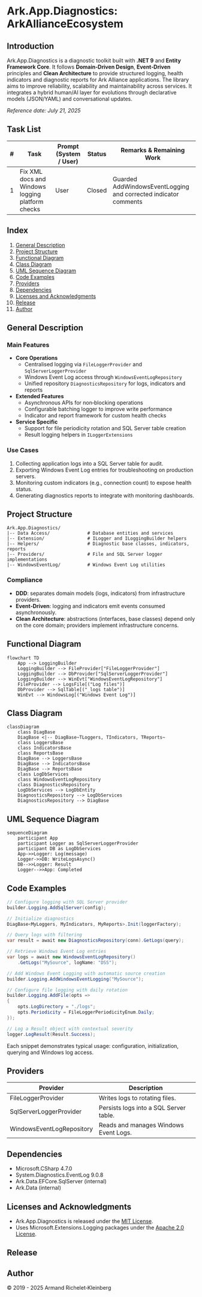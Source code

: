# Ark.App.Diagnostics: ArkAllianceEcosystem

## Introduction
Ark.App.Diagnostics is a diagnostic toolkit built with **.NET&nbsp;9** and **Entity Framework Core**. It follows **Domain‑Driven Design**, **Event‑Driven** principles and **Clean Architecture** to provide structured logging, health indicators and diagnostic reports for Ark Alliance applications. The library aims to improve reliability, scalability and maintainability across services. It integrates a hybrid human/AI layer for evolutions through declarative models (JSON/YAML) and conversational updates.

*Reference date: July&nbsp;21,&nbsp;2025*

## Task List
| # | Task | Prompt (System / User) | Status | Remarks & Remaining Work |
|---|------|-----------------------|--------|-------------------------|
|1|Fix XML docs and Windows logging platform checks|User|Closed|Guarded AddWindowsEventLogging and corrected indicator comments|

## Index
1. [General Description](#general-description)
2. [Project Structure](#project-structure)
3. [Functional Diagram](#functional-diagram)
4. [Class Diagram](#class-diagram)
5. [UML Sequence Diagram](#uml-sequence-diagram)
6. [Code Examples](#code-examples)
7. [Providers](#providers)
8. [Dependencies](#dependencies)
9. [Licenses and Acknowledgments](#licenses-and-acknowledgments)
10. [Release](#release)
11. [Author](#author)

## General Description
### Main Features
- **Core Operations**
  - Centralised logging via `FileLoggerProvider` and `SqlServerLoggerProvider`
  - Windows Event Log access through `WindowsEventLogRepository`
  - Unified repository `DiagnosticsRepository` for logs, indicators and reports
- **Extended Features**
  - Asynchronous APIs for non‑blocking operations
  - Configurable batching logger to improve write performance
  - Indicator and report framework for custom health checks
- **Service Specific**
  - Support for file periodicity rotation and SQL Server table creation
  - Result logging helpers in `ILoggerExtensions`

### Use Cases
1. Collecting application logs into a SQL Server table for audit.
2. Exporting Windows Event Log entries for troubleshooting on production servers.
3. Monitoring custom indicators (e.g., connection count) to expose health status.
4. Generating diagnostics reports to integrate with monitoring dashboards.

## Project Structure
```
Ark.App.Diagnostics/
|-- Data Access/              # Database entities and services
|-- Extension/                # ILogger and ILoggingBuilder helpers
|-- Helpers/                  # Diagnostic base classes, indicators, reports
|-- Providers/                # File and SQL Server logger implementations
|-- WindowsEventLog/          # Windows Event Log utilities
```
### Compliance
- **DDD**: separates domain models (logs, indicators) from infrastructure providers.
- **Event‑Driven**: logging and indicators emit events consumed asynchronously.
- **Clean Architecture**: abstractions (interfaces, base classes) depend only on the core domain; providers implement infrastructure concerns.

## Functional Diagram
```mermaid
flowchart TD
    App --> LoggingBuilder
    LoggingBuilder --> FileProvider["FileLoggerProvider"]
    LoggingBuilder --> DbProvider["SqlServerLoggerProvider"]
    LoggingBuilder --> WinEvt["WindowsEventLogRepository"]
    FileProvider --> LogsFile[("Log files")]
    DbProvider --> SqlTable[("_logs table")]
    WinEvt --> WindowsLog[("Windows Event Log")]
```

## Class Diagram
```mermaid
classDiagram
    class DiagBase
    DiagBase <|-- DiagBase~TLoggers, TIndicators, TReports~
    class LoggersBase
    class IndicatorsBase
    class ReportsBase
    DiagBase --> LoggersBase
    DiagBase --> IndicatorsBase
    DiagBase --> ReportsBase
    class LogDbServices
    class WindowsEventLogRepository
    class DiagnosticsRepository
    LogDbServices --> LogDbEntity
    DiagnosticsRepository --> LogDbServices
    DiagnosticsRepository --> DiagBase
```

## UML Sequence Diagram
```mermaid
sequenceDiagram
    participant App
    participant Logger as SqlServerLoggerProvider
    participant DB as LogDbServices
    App->>Logger: Log(message)
    Logger->>DB: WriteLogsAsync()
    DB-->>Logger: Result
    Logger-->>App: Completed
```

## Code Examples
```csharp
// Configure logging with SQL Server provider
builder.Logging.AddSqlServer(config);

// Initialize diagnostics
DiagBase<MyLoggers, MyIndicators, MyReports>.Init(loggerFactory);

// Query logs with filtering
var result = await new DiagnosticsRepository(conn).GetLogs(query);

// Retrieve Windows Event Log entries
var logs = await new WindowsEventLogRepository()
    .GetLogs("MySource", logName: "DSS");

// Add Windows Event Logging with automatic source creation
builder.Logging.AddWindowsEventLogging("MySource");

// Configure file logging with daily rotation
builder.Logging.AddFile(opts =>
{
    opts.LogDirectory = "./logs";
    opts.Periodicity = FileLoggerPeriodicityEnum.Daily;
});

// Log a Result object with contextual severity
logger.LogResult(Result.Success);
```
Each snippet demonstrates typical usage: configuration, initialization, querying and Windows log access.

## Providers
| Provider | Description |
|---------|-------------|
| FileLoggerProvider | Writes logs to rotating files. |
| SqlServerLoggerProvider | Persists logs into a SQL Server table. |
| WindowsEventLogRepository | Reads and manages Windows Event Logs. |

## Dependencies
- Microsoft.CSharp 4.7.0
- System.Diagnostics.EventLog 9.0.8
- Ark.Data.EFCore.SqlServer (internal)
- Ark.Data (internal)

## Licenses and Acknowledgments
- Ark.App.Diagnostics is released under the [MIT License](LICENSE.txt).
- Uses Microsoft.Extensions.Logging packages under the [Apache&nbsp;2.0 License](https://github.com/dotnet/runtime/blob/main/LICENSE.TXT).

## Release


## Author
© 2019 - 2025 Armand Richelet‑Kleinberg
